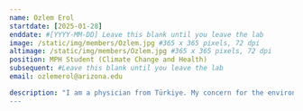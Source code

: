 ```yaml
---
name: Ozlem Erol
startdate: [2025-01-28]
enddate: #[YYYY-MM-DD] Leave this blank until you leave the lab
image: /static/img/members/Ozlem.jpg #365 x 365 pixels, 72 dpi
altimage: /static/img/members/Ozlem.jpg #365 x 365 pixels, 72 dpi
position: MPH Student (Climate Change and Health)
subsequent: #Leave this blank until you leave the lab
email: ozlemerol@arizona.edu

description: "I am a physician from Türkiye. My concern for the environment and compassion for all the living beings inspired me to start my MPH program at the U of A. Currently, I am working on my APE project, “The Impact of Medication Use on the Body’s Ability to Cope with Heat and Recommendations for Prevention.”
---
```

